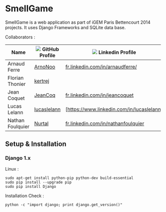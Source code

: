 # SmellGame

SmellGame is a web application as part of iGEM Paris Bettencourt 2014 projects. It uses Django Frameworks and SQLite data base.

Collaborators :

| Name             | ![](https://help.github.com/favicon.ico) GitHub Profile | ![](https://static.licdn.com/scds/common/u/images/logos/favicons/v1/favicon.ico) Linkedin Profile        |
| ---------------- | ------------------------------------------------------- | -------------------------------------------------------------------------------------------------------- |
| Arnaud Ferre     | [ArnoNoo](https://github.com/ArnoNoo)                   |  [fr.linkedin.com/in/arnaudferre/](http://fr.linkedin.com/in/arnaudferre) |
| Florian Thonier  | [kertrej](https://github.com/kertrej)                   |                                                                                                          |
| Jean Coquet      | [JeanCoq](https://github.com/JeanCoq)                   |  [fr.linkedin.com/in/jeancoquet](http://fr.linkedin.com/in/jeancoquet)                                   |
| Lucas Lelann     | [lucaslelann](https://github.com/lucaslelann)           |    [https://www.linkedin.com/in/lucaslelann]                                                                                                      |
| Nathan Foulquier | [Nurtal](https://github.com/Nurtal)                     |  [fr.linkedin.com/in/nathanfoulquier](http://fr.linkedin.com/pub/nathan-foulquier/87/72/1)                         |

## Setup & Installation

### Django 1.x

Linux :

```
sudo apt-get install python-pip python-dev build-essential
sudo pip install --upgrade pip
sudo pip install Django
```

Installation Check :

```
python -c "import django; print django.get_version()"
```

